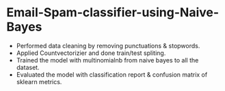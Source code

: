 # Email-Spam-classifier-using-Naive-Bayes

- Performed data cleaning by removing punctuations & stopwords.
- Applied Countvectorizier and done train/test spliting.
- Trained the model with multinomialnb from naive bayes to all the dataset.
- Evaluated the model with classification report & confusion matrix of sklearn metrics.
